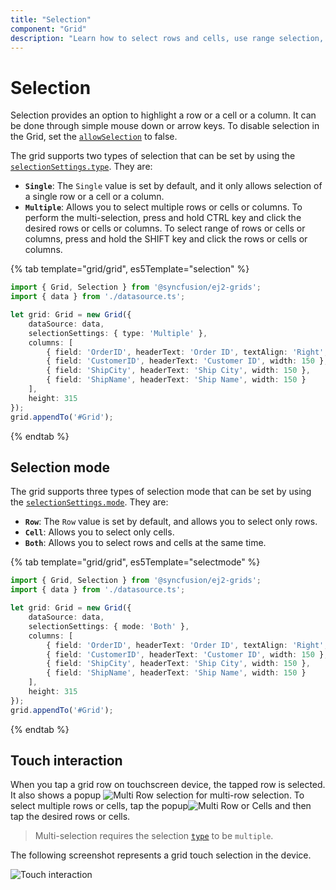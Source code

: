 ```yaml
---
title: "Selection"
component: "Grid"
description: "Learn how to select rows and cells, use range selection, and use check box selection in the Essential JS 2 DataGrid control."
---
```


# Selection

Selection provides an option to highlight a row or a cell or a column. It can be done through simple mouse down or arrow keys. To disable selection in the Grid, set the [`allowSelection`](../../api/grid/#allowselection) to false.

The grid supports two types of selection that can be set by using the [`selectionSettings.type`](../../api/grid/selectionSettings/#type). They are:

* **`Single`**: The `Single` value is set by default, and it only allows selection of a single row or a cell or a column.
* **`Multiple`**: Allows you to select multiple rows or cells or columns.
To perform the multi-selection, press and hold CTRL key and click the desired rows or cells or columns. To select range of rows or cells or columns, press and hold the SHIFT key and click the rows or cells or columns.

{% tab template="grid/grid", es5Template="selection" %}

```typescript
import { Grid, Selection } from '@syncfusion/ej2-grids';
import { data } from './datasource.ts';

let grid: Grid = new Grid({
    dataSource: data,
    selectionSettings: { type: 'Multiple' },
    columns: [
        { field: 'OrderID', headerText: 'Order ID', textAlign: 'Right', width: 120 },
        { field: 'CustomerID', headerText: 'Customer ID', width: 150 },
        { field: 'ShipCity', headerText: 'Ship City', width: 150 },
        { field: 'ShipName', headerText: 'Ship Name', width: 150 }
    ],
    height: 315
});
grid.appendTo('#Grid');

```

{% endtab %}

## Selection mode

The grid supports three types of selection mode that can be set by using
the [`selectionSettings.mode`](../../api/grid/selectionSettings/#mode). They are:

* **`Row`**: The `Row` value is set by default, and allows you to select only rows.
* **`Cell`**: Allows you to select only cells.
* **`Both`**: Allows you to select rows and cells at the same time.

{% tab template="grid/grid", es5Template="selectmode" %}

```typescript
import { Grid, Selection } from '@syncfusion/ej2-grids';
import { data } from './datasource.ts';

let grid: Grid = new Grid({
    dataSource: data,
    selectionSettings: { mode: 'Both' },
    columns: [
        { field: 'OrderID', headerText: 'Order ID', textAlign: 'Right', width: 120 },
        { field: 'CustomerID', headerText: 'Customer ID', width: 150 },
        { field: 'ShipCity', headerText: 'Ship City', width: 150 },
        { field: 'ShipName', headerText: 'Ship Name', width: 150 }
    ],
    height: 315
});
grid.appendTo('#Grid');

```

{% endtab %}

## Touch interaction

When you tap a grid row on touchscreen device, the tapped row is selected.
It also shows a popup ![Multi Row selection](../images/selection.jpg)  for multi-row selection.
To select multiple rows or cells, tap the popup![Multi Row or Cells](../images/mselection.jpg)  and then tap the desired rows or cells.

> Multi-selection requires the selection [`type`](../../api/grid/selectionSettings/#type) to be `multiple`.

The following screenshot represents a grid touch selection in the device.

![Touch interaction](../images/touch-selection.jpg)